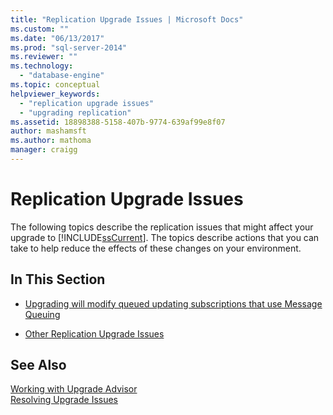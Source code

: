 ```yaml
---
title: "Replication Upgrade Issues | Microsoft Docs"
ms.custom: ""
ms.date: "06/13/2017"
ms.prod: "sql-server-2014"
ms.reviewer: ""
ms.technology: 
  - "database-engine"
ms.topic: conceptual
helpviewer_keywords: 
  - "replication upgrade issues"
  - "upgrading replication"
ms.assetid: 18898388-5158-407b-9774-639af99e8f07
author: mashamsft
ms.author: mathoma
manager: craigg
---
```

# Replication Upgrade Issues
  The following topics describe the replication issues that might affect your upgrade to [!INCLUDE[ssCurrent](../../includes/sscurrent-md.md)]. The topics describe actions that you can take to help reduce the effects of these changes on your environment.  
  
## In This Section  
  
-   [Upgrading will modify queued updating subscriptions that use Message Queuing](../../../2014/sql-server/install/upgrading-will-modify-queued-updating-subscriptions-that-use-message-queuing.md)  
  
-   [Other Replication Upgrade Issues](../../../2014/sql-server/install/other-replication-upgrade-issues.md)  
  
## See Also  
 [Working with Upgrade Advisor](../../../2014/sql-server/install/working-with-upgrade-advisor.md)   
 [Resolving Upgrade Issues](../../../2014/sql-server/install/resolving-upgrade-issues.md)  
  
  

